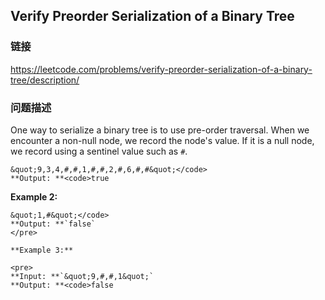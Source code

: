 ## Verify Preorder Serialization of a Binary Tree  
### 链接  
https://leetcode.com/problems/verify-preorder-serialization-of-a-binary-tree/description/  
### 问题描述
One way to serialize a binary tree is to use pre-order traversal. When we encounter a non-null node, we record the node&#39;s value. If it is a null node, we record using a sentinel value such as `#`.

```
&quot;9,3,4,#,#,1,#,#,2,#,6,#,#&quot;</code>
**Output: **<code>true
```

**Example 2:**

```
&quot;1,#&quot;</code>
**Output: **`false`
</pre>

**Example 3:**

<pre>
**Input: **`&quot;9,#,#,1&quot;`
**Output: **<code>false
```
